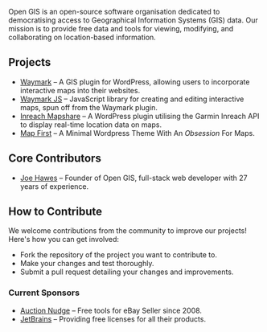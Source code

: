 Open GIS is an open-source software organisation dedicated to democratising access to Geographical Information Systems (GIS) data. Our mission is to provide free data and tools for viewing, modifying, and collaborating on location-based information.

## Projects

- [Waymark](https://github.com/OpenGIS/Waymark) &ndash; A GIS plugin for WordPress, allowing users to incorporate interactive maps into their websites.
- [Waymark JS](https://github.com/OpenGIS/Waymark-JS) &ndash; JavaScript library for creating and editing interactive maps, spun off from the Waymark plugin.
- [Inreach Mapshare](https://github.com/OpenGIS/Inreach-Mapshare) &ndash; A WordPress plugin utilising the Garmin Inreach API to display real-time location data on maps.
- [Map First](https://github.com/OpenGIS/Map-First) &ndash;  A Minimal Wordpress Theme With An *Obsession* For Maps.

## Core Contributors

- [Joe Hawes](https://github.com/morehawes) &ndash; Founder of Open GIS, full-stack web developer with 27 years of experience.

## How to Contribute

We welcome contributions from the community to improve our projects! Here's how you can get involved:

- Fork the repository of the project you want to contribute to.
- Make your changes and test thoroughly.
- Submit a pull request detailing your changes and improvements.

### Current Sponsors

- [Auction Nudge](https://www.auctionnudge.com/) &ndash; Free tools for eBay Seller since 2008.
- [JetBrains](https://www.jetbrains.com/) &ndash; Providing free licenses for all their products.
